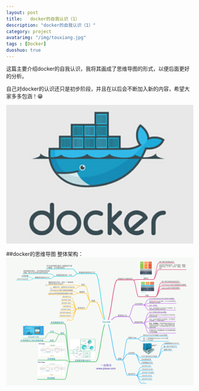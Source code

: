 ```yaml
---
layout: post
title:   docker的自我认识（1）
description: "docker的自我认识（1）"
category: project
avatarimg: "/img/touxiang.jpg"
tags : [Docker]
duoshuo: true
---
```

这篇主要介绍docker的自我认识，我将其画成了思维导图的形式，以便后面更好的分析。

自己对docker的认识还只是初步阶段，并且在以后会不断加入新的内容，希望大家多多包涵！😁

![1]

<!-- more -->

##docker的思维导图
整体架构：	
![2]

[1]:/img/认识docker/1.png
[2]:/img/认识docker/4.png